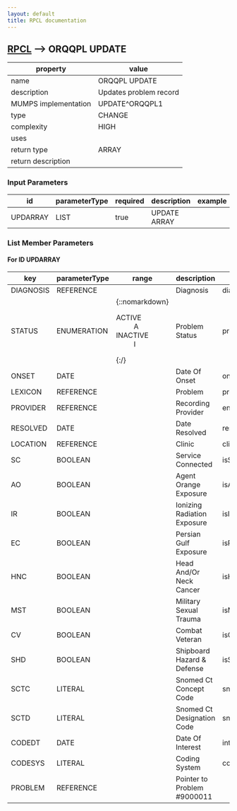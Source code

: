 ```yaml
---
layout: default
title: RPCL documentation
---
```




## [RPCL](TableOfContent.md) --> ORQQPL UPDATE 

 property | value 
--- | --- 
 name | ORQQPL UPDATE
 description | Updates problem record
 MUMPS implementation | UPDATE^ORQQPL1
 type | CHANGE
 complexity | HIGH
 uses | 
 return type | ARRAY
 return description | 

### Input Parameters

| id | parameterType | required | description | example | listMemberParameters | 
| --- | --- | --- | --- | --- | --- | 
| UPDARRAY | LIST | true | UPDATE ARRAY |  | [List Member](#for-id-updarray) | 

### List Member Parameters


#### For ID UPDARRAY

| key | parameterType | range | description | mvdmProperty | example | 
| --- | --- | --- | --- | --- | --- | 
| DIAGNOSIS | REFERENCE |  | Diagnosis | diagnosis | ORARRAY(\DIAGNOSIS\)=\521774\ | 
| STATUS | ENUMERATION | {::nomarkdown}<dl><dt>ACTIVE</dt><dd>A</dd><dt>INACTIVE</dt><dd>I</dd></dl>{:/} | Problem Status | problemStatus | ORARRAY(\STATUS\)=\I\ | 
| ONSET | DATE |  | Date Of Onset | onsetDate | ORARRAY(\ONSET\)=\3160303.\ | 
| LEXICON | REFERENCE |  | Problem | problem | ORARRAY(\LEXICON\)=\7647488\ | 
| PROVIDER | REFERENCE |  | Recording Provider | enteredBy | ORARRAY(\PROVIDER\)=\57\ | 
| RESOLVED | DATE |  | Date Resolved | resolvedDate | ORARRAY(\RESOLVED\)=\3160812\ | 
| LOCATION | REFERENCE |  | Clinic | clinic | ORARRAY(\LOCATION\)=\10\ | 
| SC | BOOLEAN |  | Service Connected | isServiceConnected | ORARRAY(\SC\)=\\ | 
| AO | BOOLEAN |  | Agent Orange Exposure | isAgentOrangeExposure | ORARRAY(\AO\)=\0\ | 
| IR | BOOLEAN |  | Ionizing Radiation Exposure | isIonizingRadiationExposure | ORARRAY(\IR\)=\0\ | 
| EC | BOOLEAN |  | Persian Gulf Exposure | isPersianGulfExposure | ORARRAY(\EC\)=\0\ | 
| HNC | BOOLEAN |  | Head And/Or Neck Cancer | isHeadAndOrNeckCancer | ORARRAY(\HNC\)=\0\ | 
| MST | BOOLEAN |  | Military Sexual Trauma | isMilitarySexualTrauma | ORARRAY(\MST\)=\0\ | 
| CV | BOOLEAN |  | Combat Veteran | isCombatVeteran | ORARRAY(\CV\)=\0\ | 
| SHD | BOOLEAN |  | Shipboard Hazard & Defense | isShipboardHazardDefense | ORARRAY(\SHD\)=\0\ | 
| SCTC | LITERAL |  | Snomed Ct Concept Code | snomedCTConceptCode | ORARRAY(\SCTC\)=\38341003\ | 
| SCTD | LITERAL |  | Snomed Ct Designation Code | snomedCTDesignationCode | ORARRAY(\SCTD\)=\64176011\ | 
| CODEDT | DATE |  | Date Of Interest | interestDate | ORARRAY(\CODEDT\)=\3160725.\ | 
| CODESYS | LITERAL |  | Coding System | codingSystem | ORARRAY(\CODESYS\)=\10D\ | 
| PROBLEM | REFERENCE |  | Pointer to Problem #9000011 |  | ORARRAY(\PROBLEM\)=\1\ | 